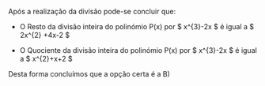Após a realização da divisão pode-se concluir que: 

- O Resto da divisão inteira do polinómio P(x) por $ x^{3}-2x $ é igual a $ 2x^{2} +4x-2 $

- O Quociente da divisão inteira do polinómio P(x) por $ x^{3}-2x $ é igual a $ x^{2}+x+2   $

Desta forma concluímos que a opção certa é a B)